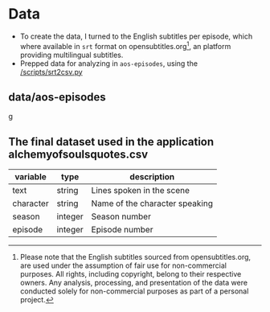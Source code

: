 # Data

- To create the data, I turned to the English subtitles per episode, which where available in `srt` format on opensubtitles.org[^1], an platform providing multilingual subtitles.
- Prepped data for analyzing in `aos-episodes`, using the [/scripts/srt2csv.py](../scripts/srt2csv.py)

[^1]: Please note that the English subtitles sourced from opensubtitles.org, are used under the assumption of fair use for non-commercial purposes. All rights, including copyright, belong to their respective owners. Any analysis, processing, and presentation of the data were conducted solely for non-commercial purposes as part of a personal project.

## data/aos-episodes
g

## The final dataset used in the application  alchemyofsoulsquotes.csv

| variable  | type    | description                    |
|-----------|---------|--------------------------------|
| text      | string  | Lines spoken in the scene      |
| character | string  | Name of the character speaking |
| season    | integer | Season number                  |
| episode   | integer | Episode number                 |

